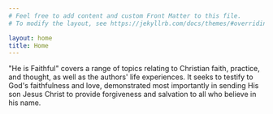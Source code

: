 ```yaml
---
# Feel free to add content and custom Front Matter to this file.
# To modify the layout, see https://jekyllrb.com/docs/themes/#overriding-theme-defaults

layout: home
title: Home
---
```

"He is Faithful" covers a range of topics relating to Christian faith, practice, and thought, as well as the authors' life experiences. It seeks to testify to God's faithfulness and love, demonstrated most importantly in sending His son Jesus Christ to provide forgiveness and salvation to all who believe in his name.
